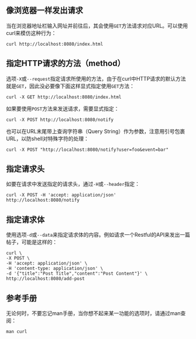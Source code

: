 ## 像浏览器一样发出请求

当在浏览器地址栏输入网址并前往后，其会使用`GET`方法请求对应URL。可以使用curl来模仿这种行为：

```shell
curl http://localhost:8080/index.html
```

## 指定HTTP请求的方法（method）

选项`-X`或`--request`指定请求所使用的方法，由于在curl中HTTP请求的默认方法就是`GET`，因此没必要像下面这样显式指定使用`GET`方法：

```shell
curl -X GET http://localhost:8080/index.html
```

如果要使用`POST`方法来发送请求，需要显式指定：

```shell
curl -X POST http://localhost:8080/notify
```

也可以在URL末尾带上查询字符串（Query String）作为参数，注意用引号包裹URL，以防shell对特殊字符的处理：

```shell
curl -X POST "http://localhost:8080/notify?user=foo&event=bar"
```

## 指定请求头

如要在请求中发送指定的请求头，通过`-H`或`--header`指定：

```shell
curl -X POST -H 'accept: application/json' http://localhost:8080/notify
```

## 指定请求体

使用选项`-d`或`--data`来指定请求体的内容。例如请求一个Restful的API来发出一篇帖子，可能是这样的：

```shell
curl \
-X POST \
-H 'accept: application/json' \
-H 'content-type: application/json' \
-d '{"title":"Post Title","content":"Post Content"}' \
http://localhost:8080/add-post
```

## 参考手册

无论何时，不要忘记man手册，当你想不起来某一功能的选项时，请通过man查阅：

```shell
man curl
```
